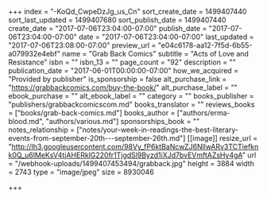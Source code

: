 +++
index = "-KoQd_CwpeDzJg_us_Cn"
sort_create_date = 1499407440
sort_last_updated = 1499407680
sort_publish_date = 1499407440
create_date = "2017-07-06T23:04:00-07:00"
publish_date = "2017-07-06T23:04:00-07:00"
date = "2017-07-06T23:04:00-07:00"
last_updated = "2017-07-06T23:08:00-07:00"
preview_url = "e04c6178-aa12-7f5d-6b55-a079932e4ebf"
name = "Grab Back Comics"
subtitle = "Acts of Love and Resistance"
isbn = ""
isbn_13 = ""
page_count = "92"
description = ""
publication_date = "2017-06-01T00:00:00-07:00"
how_we_acquired = "Provided by publisher"
is_sponsorship = false
alt_purchase_link = "https://grabbackcomics.com/buy-the-book/"
alt_purchase_label = ""
ebook_purchase = ""
alt_ebook_label = ""
category = ""
books_publisher = "publishers/grabbackcomicscom.md"
books_translator = ""
reviews_books = ["books/grab-back-comics.md"]
books_author = ["authors/erma-blood.md", "authors/various.md"]
sponsorships_book = ""
notes_relationship = ["notes/your-week-in-readings-the-best-literary-events-from-september-20th---september-26th.md"]
[[image]]
resize_url = "http://lh3.googleusercontent.com/98Vy_fP6ktBaNcwZJ6NllwARv3TCTiefknk0Q_u6lMeKsV4tjAHERklG220fr1TjgdSl9Byzd1iXJd7bvEVmftAZsHy4gA"
url = "/webhook-uploads/1499407453494/grabback.jpg"
height = 3884
width = 2743
type = "image/jpeg"
size = 8930046

+++
